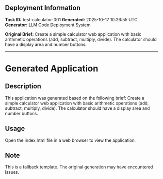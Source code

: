 
## Deployment Information

**Task ID:** test-calculator-001
**Generated:** 2025-10-17 10:26:55 UTC
**Generator:** LLM Code Deployment System

**Original Brief:**
Create a simple calculator web application with basic arithmetic operations (add, subtract, multiply, divide). The calculator should have a display area and number buttons.

---

# Generated Application

## Description
This application was generated based on the following brief:
Create a simple calculator web application with basic arithmetic operations (add, subtract, multiply, divide). The calculator should have a display area and number buttons.

## Usage
Open the index.html file in a web browser to view the application.

## Note
This is a fallback template. The original generation may have encountered issues.
